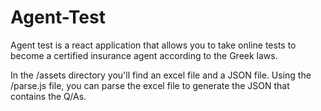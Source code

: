 # Agent-Test

Agent test is a react application that allows you to take online tests to become a certified insurance agent according to the Greek laws.

In the /assets directory you'll find an excel file and a JSON file. Using the /parse.js file, you can parse the excel file to generate the JSON that contains the Q/As.
